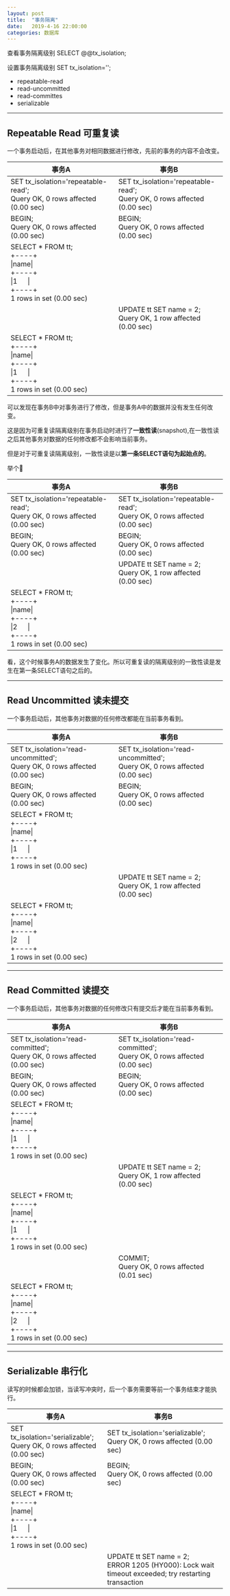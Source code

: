 ```yaml
---
layout: post
title:  "事务隔离"
date:   2019-4-16 22:00:00
categories: 数据库
---
```


查看事务隔离级别
SELECT @@tx_isolation;

设置事务隔离级别
SET tx_isolation='';

- repeatable-read
- read-uncommitted
- read-committes
- serializable

----

## Repeatable Read 可重复读

一个事务启动后，在其他事务对相同数据进行修改，先前的事务的内容不会改变。

事务A|事务B
--|---
SET tx_isolation='repeatable-read';<br>Query OK, 0 rows affected (0.00 sec)|SET tx_isolation='repeatable-read';<br>Query OK, 0 rows affected (0.00 sec)
BEGIN;<br>Query OK, 0 rows affected (0.00 sec)|BEGIN;<br>Query OK, 0 rows affected (0.00 sec)
SELECT * FROM tt;<br>+----+<br>\|name\|<br>+----+<br>\|1&ensp;&ensp;&ensp;\|<br>+----+<br>1 rows in set (0.00 sec)|&ensp;
&ensp;|UPDATE tt SET name = 2;<br>Query OK, 1 row affected (0.00 sec)
SELECT * FROM tt;<br>+----+<br>\|name\|<br>+----+<br>\|1&ensp;&ensp;&ensp;\|<br>+----+<br>1 rows in set (0.00 sec)|&ensp;

可以发现在事务B中对事务进行了修改，但是事务A中的数据并没有发生任何改变。

这是因为可重复读隔离级别在事务启动时进行了**一致性读**(snapshot),在一致性读之后其他事务对数据的任何修改都不会影响当前事务。

但是对于可重复读隔离级别，一致性读是以**第一条SELECT语句为起始点的**。

举个🌰

事务A|事务B
--|---
SET tx_isolation='repeatable-read';<br>Query OK, 0 rows affected (0.00 sec)|SET tx_isolation='repeatable-read';<br>Query OK, 0 rows affected (0.00 sec)
BEGIN;<br>Query OK, 0 rows affected (0.00 sec)|BEGIN;<br>Query OK, 0 rows affected (0.00 sec)
&ensp;|UPDATE tt SET name = 2;<br>Query OK, 1 row affected (0.00 sec)
SELECT * FROM tt;<br>+----+<br>\|name\|<br>+----+<br>\|2&ensp;&ensp;&ensp;\|<br>+----+<br>1 rows in set (0.00 sec)|&ensp;

看，这个时候事务A的数据发生了变化。所以可重复读的隔离级别的一致性读是发生在第一条SELECT语句之后的。

----

## Read Uncommitted 读未提交

一个事务启动后，其他事务对数据的任何修改都能在当前事务看到。

事务A|事务B
--|---
SET tx_isolation='read-uncommitted';<br>Query OK, 0 rows affected (0.00 sec)|SET tx_isolation='read-uncommitted';<br>Query OK, 0 rows affected (0.00 sec)
BEGIN;<br>Query OK, 0 rows affected (0.00 sec)|BEGIN;<br>Query OK, 0 rows affected (0.00 sec)
SELECT * FROM tt;<br>+----+<br>\|name\|<br>+----+<br>\|1&ensp;&ensp;&ensp;\|<br>+----+<br>1 rows in set (0.00 sec)|&ensp;
&ensp;|UPDATE tt SET name = 2;<br>Query OK, 1 row affected (0.00 sec)
SELECT * FROM tt;<br>+----+<br>\|name\|<br>+----+<br>\|2&ensp;&ensp;&ensp;\|<br>+----+<br>1 rows in set (0.00 sec)|&ensp;

----

## Read Committed 读提交

一个事务启动后，其他事务对数据的任何修改只有提交后才能在当前事务看到。

事务A|事务B
--|---
SET tx_isolation='read-committed';<br>Query OK, 0 rows affected (0.00 sec)|SET tx_isolation='read-committed';<br>Query OK, 0 rows affected (0.00 sec)
BEGIN;<br>Query OK, 0 rows affected (0.00 sec)|BEGIN;<br>Query OK, 0 rows affected (0.00 sec)
SELECT * FROM tt;<br>+----+<br>\|name\|<br>+----+<br>\|1&ensp;&ensp;&ensp;\|<br>+----+<br>1 rows in set (0.00 sec)|&ensp;
&ensp;|UPDATE tt SET name = 2;<br>Query OK, 1 row affected (0.00 sec)
SELECT * FROM tt;<br>+----+<br>\|name\|<br>+----+<br>\|1&ensp;&ensp;&ensp;\|<br>+----+<br>1 rows in set (0.00 sec)|&ensp;
&ensp;|COMMIT;<br>Query OK, 0 rows affected (0.01 sec)
SELECT * FROM tt;<br>+----+<br>\|name\|<br>+----+<br>\|2&ensp;&ensp;&ensp;\|<br>+----+<br>1 rows in set (0.00 sec)|&ensp;

----

## Serializable 串行化

读写的时候都会加锁，当读写冲突时，后一个事务需要等前一个事务结束才能执行。

事务A|事务B
--|---
SET tx_isolation='serializable';<br>Query OK, 0 rows affected (0.00 sec)|SET tx_isolation='serializable';<br>Query OK, 0 rows affected (0.00 sec)
BEGIN;<br>Query OK, 0 rows affected (0.00 sec)|BEGIN;<br>Query OK, 0 rows affected (0.00 sec)
SELECT * FROM tt;<br>+----+<br>\|name\|<br>+----+<br>\|1&ensp;&ensp;&ensp;\|<br>+----+<br>1 rows in set (0.00 sec)|&ensp;
&ensp;|UPDATE tt SET name = 2;<br>ERROR 1205 (HY000): Lock wait timeout exceeded; try restarting transaction
